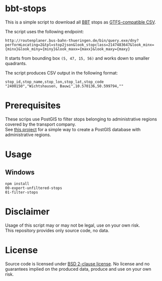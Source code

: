 # bbt-stops

This is a simple script to download all [BBT](http://www.bus-bahn-thueringen.de) stops as [GTFS-compatible CSV](https://developers.google.com/transit/gtfs/reference/stops-file).

The script uses the following endpoint:

```
http://routenplaner.bus-bahn-thueringen.de/bin/query.exe/dny?performLocating=2&tpl=stop2json&look_stopclass=2147483647&look_minx={minx}&look_miny={miny}&look_maxx={maxx}&look_maxy={maxy}
```

It starts from bounding box `(5, 47, 15, 56)` and works down to smaller quadrants.


The script produces CSV output in the following format:

```
stop_id,stop_name,stop_lon,stop_lat,stop_code
"2400150","Wichtshausen, Bauwi",10.570136,50.599794,""
```

# Prerequisites

These scrips use PostGIS to filter stops belonging to administrative regions covered by the transport company.  
See [this project](https://github.com/highsource/postgis-verwaltungsgebiete) for a simple way to create a PostGIS database with administrative regions.

# Usage

## Windows

```
npm install
00-export-unfiltered-stops
01-filter-stops
```

# Disclaimer

Usage of this script may or may not be legal, use on your own risk.  
This repository provides only source code, no data.

# License

Source code is licensed under [BSD 2-clause license](LICENSE). No license and no guarantees implied on the produced data, produce and use on your own risk.